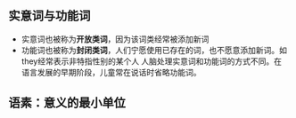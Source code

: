 ## 实意词与功能词
- 实意词也被称为**开放类词**，因为该词类经常被添加新词
- 功能词也被称为**封闭类词**，人们宁愿使用已存在的词，也不愿意添加新词。如they经常表示非特指性别的某个人
人脑处理实意词和功能词的方式不同。在语言发展的早期阶段，儿童常在说话时省略功能词。

## 语素：意义的最小单位

